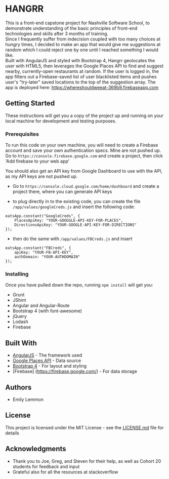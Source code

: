 # HANGRR

This is a front-end capstone project for Nashville Software School, to demonstrate understanding of the basic principles of front-end technologies and skills after 3 months of training.  
Since I frequently suffer from indecision coupled with too many choices at hungry times, I decided to make an app that would give me suggestions at random which I could reject one by one until I reached something I would like.  
Built with AngularJS and styled with Bootstrap 4, Hangrr geolocates the user with HTML5, then leverages the Google Places API to find and suggest nearby, currently-open restaurants at random. If the user is logged in, the app filters out a Firebase-saved list of user blacklisted items and pushes user's "try-later" saved locations to the top of the suggestion array.
The app is deployed here: https://whereshouldweeat-369b9.firebaseapp.com

## Getting Started

These instructions will get you a copy of the project up and running on your local machine for development and testing purposes.

### Prerequisites

To run this code on your own machine, you will need to create a Firebase account and save your own authentication specs. Mine are not pushed up. Go to `https://console.firebase.google.com` and create a project, then click 'Add firebase to your web app'  

You should also get an API key from Google Dashboard to use with the API, as my API keys are not pushed up. 
- Go to `https://console.cloud.google.com/home/dashboard` and create a project there, where you can generate API keys

 - to plug directly in to the existing code, you can create the file `/app/values/googleCreds.js`
and insert the following code:
```
eatsApp.constant("GoogleCreds", {
    PlacesApiKey: "YOUR-GOOGGLE-API-KEY-FOR-PLACES",
    DirectionsApiKey: "YOUR-GOOGLE-API-KEY-FOR-DIRECTIONS"
});
```
- then do the same with `/app/values/FBCreds.js`
and insert
```
eatsApp.constant("FBCreds", {
    apiKey: "YOUR-FB-API-KEY",
    authDomain: "YOUR-AUTHDOMAIN"
});
```
  

### Installing

Once you have pulled down the repo, running `npm install` will get you:
 - Grunt
 - JShint
 - Angular and Angular-Route
 - Bootstrap 4 (with font-awesome)
 - jQuery
 - Lodash
 - Firebase

## Built With

* [AngularJS](https://angularjs.org/) - The framework used
* [Google Places API](https://developers.google.com/places/) - Data source
* [Bootstrap 4](https://v4-alpha.getbootstrap.com/) - For layout and styling
* [Firebase] (https://firebase.google.com/) - For data storage

## Authors

* Emily Lemmon

## License

This project is licensed under the MIT License - see the [LICENSE.md](LICENSE.md) file for details

## Acknowledgments

* Thank you to Joe, Greg, and Steven for their help, as well as Cohort 20 students for feedback and input
* Grateful also for all the resources at stackoverflow
